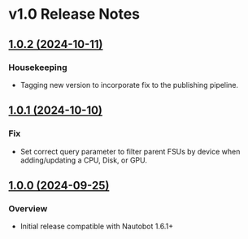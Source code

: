 # v1.0 Release Notes

## [1.0.2 (2024-10-11)](https://github.com/NVIDIA/nautobot-app-fsus/releases/tag/v1.0.2)

### Housekeeping

- Tagging new version to incorporate fix to the publishing pipeline.

## [1.0.1 (2024-10-10)](https://github.com/NVIDIA/nautobot-app-fsus/releases/tag/v1.0.1)

### Fix

- Set correct query parameter to filter parent FSUs by device when adding/updating a CPU, Disk, or GPU.

## [1.0.0 (2024-09-25)](https://github.com/NVIDIA/nautobot-app-fsus/releases/tag/v1.0.0)

### Overview

- Initial release compatible with Nautobot 1.6.1+
